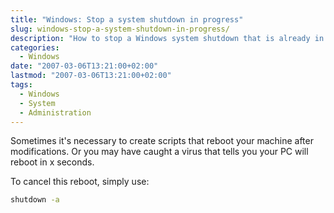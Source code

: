 ```yaml
---
title: "Windows: Stop a system shutdown in progress"
slug: windows-stop-a-system-shutdown-in-progress/
description: "How to stop a Windows system shutdown that is already in progress using a simple command"
categories:
  - Windows
date: "2007-03-06T13:21:00+02:00"
lastmod: "2007-03-06T13:21:00+02:00"
tags:
  - Windows
  - System
  - Administration
---
```


Sometimes it's necessary to create scripts that reboot your machine after modifications. Or you may have caught a virus that tells you your PC will reboot in x seconds.

To cancel this reboot, simply use:

```bash
shutdown -a
```

